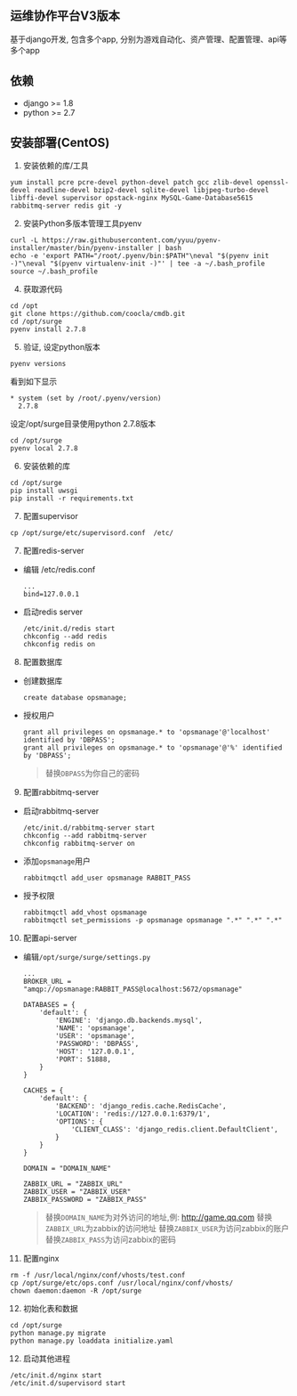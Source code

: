 ## 运维协作平台V3版本

基于django开发, 包含多个app, 分别为游戏自动化、资产管理、配置管理、api等多个app

## 依赖
* django >= 1.8
* python >= 2.7

## 安装部署(CentOS)
1. 安装依赖的库/工具
```
yum install pcre pcre-devel python-devel patch gcc zlib-devel openssl-devel readline-devel bzip2-devel sqlite-devel libjpeg-turbo-devel libffi-devel supervisor opstack-nginx MySQL-Game-Database5615 rabbitmq-server redis git -y
```

2. 安装Python多版本管理工具pyenv
```
curl -L https://raw.githubusercontent.com/yyuu/pyenv-installer/master/bin/pyenv-installer | bash
echo -e 'export PATH="/root/.pyenv/bin:$PATH"\neval "$(pyenv init -)"\neval "$(pyenv virtualenv-init -)"' | tee -a ~/.bash_profile
source ~/.bash_profile
```

4. 获取源代码
```
cd /opt
git clone https://github.com/coocla/cmdb.git
cd /opt/surge
pyenv install 2.7.8
```

5. 验证, 设定python版本
```
pyenv versions
```
看到如下显示
```
* system (set by /root/.pyenv/version)
  2.7.8
```
设定/opt/surge目录使用python 2.7.8版本
```
cd /opt/surge
pyenv local 2.7.8
```

6. 安装依赖的库
```
cd /opt/surge
pip install uwsgi
pip install -r requirements.txt
```

7. 配置supervisor
```
cp /opt/surge/etc/supervisord.conf  /etc/
```

7. 配置redis-server
  * 编辑 /etc/redis.conf

    ```
    ...
    bind=127.0.0.1
    ```
  * 启动redis server

    ```
    /etc/init.d/redis start
    chkconfig --add redis
    chkconfig redis on
    ```

8. 配置数据库
  * 创建数据库

    ```
    create database opsmanage;
    ```
  * 授权用户

    ```
    grant all privileges on opsmanage.* to 'opsmanage'@'localhost' identified by 'DBPASS';
    grant all privileges on opsmanage.* to 'opsmanage'@'%' identified by 'DBPASS';
    ```

    > 替换`DBPASS`为你自己的密码

9. 配置rabbitmq-server
  * 启动rabbitmq-server

    ```
    /etc/init.d/rabbitmq-server start
    chkconfig --add rabbitmq-server
    chkconfig rabbitmq-server on
    ```
  * 添加`opsmanage`用户

    ```
    rabbitmqctl add_user opsmanage RABBIT_PASS
    ```
  * 授予权限

    ```
    rabbitmqctl add_vhost opsmanage
    rabbitmqctl set_permissions -p opsmanage opsmanage ".*" ".*" ".*"
    ```

10. 配置api-server
  * 编辑`/opt/surge/surge/settings.py`

    ```
    ...
    BROKER_URL = "amqp://opsmanage:RABBIT_PASS@localhost:5672/opsmanage"
    
    DATABASES = { 
        'default': {
            'ENGINE': 'django.db.backends.mysql',
            'NAME': 'opsmanage',
            'USER': 'opsmanage',
            'PASSWORD': 'DBPASS',
            'HOST': '127.0.0.1',
            'PORT': 51888,
        }   
    }
    
    CACHES = { 
        'default': {
            'BACKEND': 'django_redis.cache.RedisCache',
            'LOCATION': 'redis://127.0.0.1:6379/1',
            'OPTIONS': {
                'CLIENT_CLASS': 'django_redis.client.DefaultClient',
            }   
        }   
    }
    
    DOMAIN = "DOMAIN_NAME"
    
    ZABBIX_URL = "ZABBIX_URL"
    ZABBIX_USER = "ZABBIX_USER"
    ZABBIX_PASSWORD = "ZABBIX_PASS"
    ```

    > 替换`DOMAIN_NAME`为对外访问的地址,例: http://game.qq.com
    替换`ZABBIX_URL`为zabbix的访问地址
    替换`ZABBIX_USER`为访问zabbix的账户
    替换`ZABBIX_PASS`为访问zabbix的密码

11. 配置nginx
```
rm -f /usr/local/nginx/conf/vhosts/test.conf
cp /opt/surge/etc/ops.conf /usr/local/nginx/conf/vhosts/
chown daemon:daemon -R /opt/surge 
```

12. 初始化表和数据
```
cd /opt/surge
python manage.py migrate
python manage.py loaddata initialize.yaml 
```

12. 启动其他进程
```
/etc/init.d/nginx start
/etc/init.d/supervisord start
```
